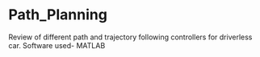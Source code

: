 # Path_Planning

Review of different path and trajectory following controllers for driverless car. 
Software used- MATLAB
